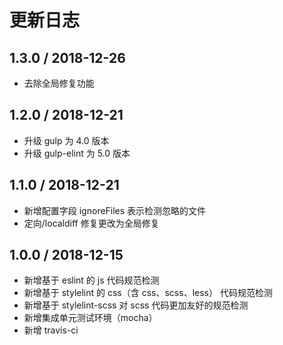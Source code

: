 # 更新日志

## 1.3.0 / 2018-12-26

- 去除全局修复功能

## 1.2.0 / 2018-12-21

- 升级 gulp 为 4.0 版本
- 升级 gulp-elint 为 5.0 版本

## 1.1.0 / 2018-12-21

- 新增配置字段 ignoreFiles 表示检测忽略的文件
- 定向/localdiff 修复更改为全局修复

## 1.0.0 / 2018-12-15

- 新增基于 eslint 的 js 代码规范检测
- 新增基于 stylelint 的 css（含 css、scss、less） 代码规范检测
- 新增基于 stylelint-scss 对 scss 代码更加友好的规范检测
- 新增集成单元测试环境（mocha）
- 新增 travis-ci

